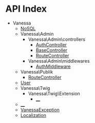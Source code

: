 API Index
=========

* Vanessa
    * [NoSQL](Vanessa-NoSQL.md)
    * Vanessa\Admin
        * Vanessa\Admin\controllers
            * [AuthController](Vanessa-Admin-controllers-AuthController.md)
            * [BaseController](Vanessa-Admin-controllers-BaseController.md)
            * [RouteController](Vanessa-Admin-controllers-RouteController.md)
        * Vanessa\Admin\middlewares
            * [AuthMiddleware](Vanessa-Admin-middlewares-AuthMiddleware.md)
    * Vanessa\Publik
        * [RouteController](Vanessa-Publik-RouteController.md)
    * [User](Vanessa-User.md)
    * Vanessa\Twig
        * Vanessa\Twig\Extension
            * [__](Vanessa-Twig-Extension-__.md)
    * [__](Vanessa-__.md)
    * [VanessaException](Vanessa-VanessaException.md)
    * [Localization](Vanessa-Localization.md)


